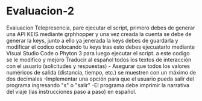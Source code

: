 # Evaluacion-2
Evaluacion Telepresencia, pare ejecutar el script, primero debes de generar una API KEIS mediante grphhopper y una vez creada la cuenta se debe de generar la keys, junto a ello ya jenerada la keys debes de guardarla y modificar el codico colocando tu keys tras esto  debes ejecuatarlo mediante Visual Studio Code o Phyton 3 para luego ejecutar el script. a este codigo se le modifico y mejoro Traducir al español todos los textos de interacción con el usuario (solicitudes y respuestas) - Asegurar que todos los valores numéricos de salida (distancia, tiempo, etc.) se muestren con un máximo de dos decimales -Implementar una opción para que el usuario pueda salir del programa ingresando "s" o "salir" -El programa debe imprimir la narrativa del viaje (las instrucciones paso a paso) en español.


